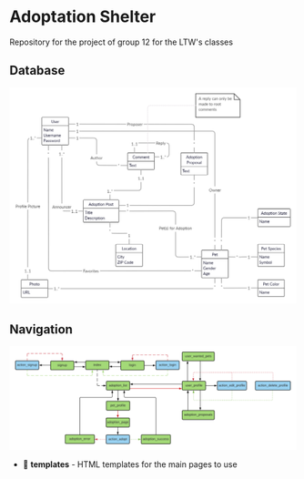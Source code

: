 # Adoptation Shelter

Repository for the project of group 12 for the LTW's classes

## Database

[![Database Scheme](Database.png)](https://app.creately.com/diagram/qilCyc2EWYk/edit)

## Navigation

[![Navigation Scheme](Navigation.png)](https://lucid.app/invitations/accept/6660a0dd-ec67-4d0e-b2dc-eb85346cd84a)

- 📂 **templates** - HTML templates for the main pages to use


